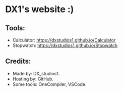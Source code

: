 # DX1's website :)
## Tools:
- Calculator: https://dxstudios1.github.io/Calculator
- Stopwatch: https://dxstudios1.github.io/Stopwatch
## Credits:
- Made by: DX_studios1.
- Hosting by: GitHub.
- Some tools: OneCompiler, VSCode.
